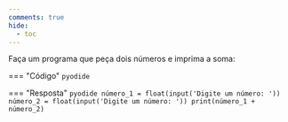 ```yaml
---
comments: true
hide:
  - toc
---
```


Faça um programa que peça dois números e imprima a soma:

=== "Código"
	```pyodide
	```

=== "Resposta"
	```pyodide
	número_1 = float(input('Digite um número: '))
	número_2 = float(input('Digite um número: '))
	print(número_1 + número_2)
	```

